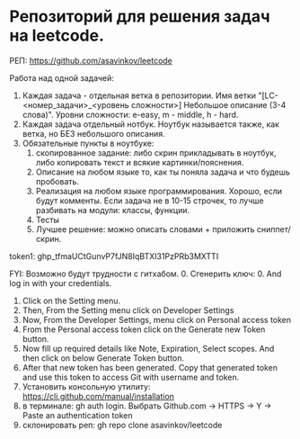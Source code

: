 # Репозиторий для решения задач на leetcode.

РЕП: https://github.com/asavinkov/leetcode

Работа над одной задачей:
1. Каждая задача - отдельная ветка в репозитории. Имя ветки "[LC-<номер_задачи>_<уровень сложности>] Небольшое описание (3-4 слова)". Уровни сложности: e-easy, m - middle, h - hard.
2. Каждая задача отдельный нотбук. Ноутбук называется также, как ветка, но БЕЗ небольшого описания.
3. Обязательные пункты в ноутбуке:
   1. скопированное задание: либо скрин прикладывать в ноутбук, либо копировать текст и всякие картинки/пояснения.
   2. Описание на любом языке то, как ты поняла задача и что будешь пробовать.
   3. Реализация на любом языке программирования. Хорошо, если будут комменты. Если задача не в 10-15 строчек, то лучше разбивать на модули: классы, функции.
   4. Тесты
   5. Лучшее решение: можно описать словами + приложить сниппет/скрин.

token1: 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

FYI:
Возможно будут трудности с гитхабом.
0. Сгенерить ключ: 
   0. And log in with your credentials.
   1. Click on the Setting menu.
   2. Then, From the Setting menu click on Developer Settings
   3. Now, From the Developer Settings, menu click on Personal access token
   4. From the Personal access token click on the Generate new Token button.
   5. Now fill up required details like Note, Expiration, Select scopes. And then click on below Generate Token button.
   6. After that new token has been generated. Copy that generated token and use this token to access Git with username and token.
1. Установить консольную утилиту: https://cli.github.com/manual/installation
2. в терминале: gh auth login. Выбрать Github.com -> HTTPS -> Y -> Paste an authentication token
3. склонировать реп: gh repo clone asavinkov/leetcode

